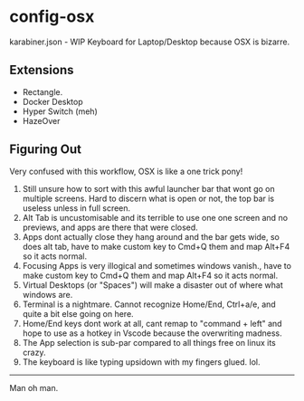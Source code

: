 # config-osx

karabiner.json - WIP Keyboard for Laptop/Desktop because OSX is bizarre.

## Extensions

- Rectangle.
- Docker Desktop
- Hyper Switch (meh)
- HazeOver


## Figuring Out

Very confused with this workflow, OSX is like a one trick pony!

1. Still unsure how to sort with this awful launcher bar that wont go on multiple screens. Hard to discern what is open or not, the top bar is useless unless in full screen.
2. Alt Tab is uncustomisable and its terrible to use one one screen and no previews, and apps are there that were closed.
3. Apps dont actually close they hang around and the bar gets wide, so does alt tab, have to make custom key to Cmd+Q them and map Alt+F4 so it acts normal.
4. Focusing Apps is very illogical and sometimes windows vanish., have to make custom key to Cmd+Q them and map Alt+F4 so it acts normal.
5. Virtual Desktops (or "Spaces") will make a disaster out of where what windows are.
6. Terminal is a nightmare. Cannot recognize Home/End, Ctrl+a/e, and quite a bit else going on here.
7. Home/End keys dont work at all, cant remap to "command + left" and hope to use as a hotkey in Vscode because the overwriting madness.
8. The App selection is sub-par compared to all things free on linux its crazy.
9. The keyboard is like typing upsidown with my fingers glued. lol.

---

Man oh man.
